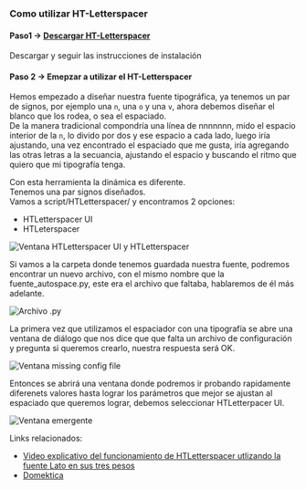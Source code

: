 ### Como utilizar HT-Letterspacer    

#### Paso1 -> [Descargar HT-Letterspacer](https://github.com/huertatipografica/HTLetterspacer)

Descargar y seguir las instrucciones de instalación

#### Paso 2 → Emepzar a utilizar el HT-Letterspacer

Hemos empezado a diseñar nuestra fuente tipográfica, ya tenemos un par de signos, por ejemplo una `n`, una `o` y una `v`, ahora debemos diseñar el blanco que los rodea, o sea el espaciado.    
De la manera tradicional compondría una línea de nnnnnnn, mido el espacio interior de la `n`, lo divido por dos y ese espacio a cada lado, luego iría ajustando, una vez encontrado el espaciado que me gusta, iría agregando las otras letras a la secuancia, ajustando el espacio y buscando el ritmo que quiero que mi tipografía tenga.    

Con esta herramienta la dinámica es diferente.   
Tenemos una par signos diseñados.    
Vamos a script/HTLetterspacer/ y encontramos 2 opciones:    
- HTLetterspacer UI    
- HTLeterspacer    
    
![Ventana HTLetterspacer UI y HTLetterspacer](https://github.com/CaroGiovagnoli/HTLetterspacer-tutorial/blob/master/img/01-script-htls-htls_UI.png?raw=true)

Si vamos a la carpeta donde tenemos guardada nuestra fuente, podremos encontrar un nuevo archivo, con el mismo nombre que la fuente_autospace.py, este era el archivo que faltaba, hablaremos de él más adelante.

![Archivo .py](https://github.com/CaroGiovagnoli/HTLetterspacer-tutorial/blob/master/img/02-create-py-file.png?raw=true)

La primera vez que utilizamos el espaciador con una tipografía se abre una ventana de diálogo que nos dice que que falta un archivo de configuración y pregunta si queremos crearlo, nuestra respuesta será OK.   

![Ventana missing config file](https://github.com/CaroGiovagnoli/HTLetterspacer-tutorial/blob/master/img/03-py-file.png?raw=true)

Entonces se abrirá una ventana donde podremos ir probando rapidamente diferenets valores hasta lograr los parámetros que mejor se ajustan al espaciado que queremos lograr, debemos seleccionar HTLetterpacer UI.

![Ventana emergente](https://github.com/CaroGiovagnoli/HTLetterspacer-tutorial/blob/master/img/05-htls-window.png?raw=true)



Links relacionados:    
- [Video explicativo del funcionamiento de HTLetterspacer utlizando la fuente Lato en sus tres pesos](https://youtu.be/FrFGD3tzqig)    
- [Domektica](https://www.domestika.org/es/blog/399-ht-letterspacer-revoluciona-el-sistema-de-espaciado-de-fuentes)
